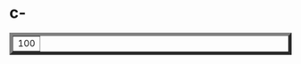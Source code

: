 # c-<!DOCTYPE html>
<html>
  <body>
    <table border="6">
      <tr>
        <td>100</td>
      </tr>
      </table>
  </body>
</html>
  
